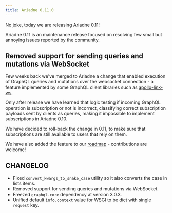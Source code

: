 ```yaml
---
title: Ariadne 0.11.0
---
```


No joke, today we are releasing Ariadne 0.11!

Ariadne 0.11 is an maintenance release focused on resolving few small but annoying issues reported by the community.


<!--truncate-->


## Removed support for sending queries and mutations via WebSocket

Few weeks back we've merged to Ariadne a change that enabled execution of GraphQL queries and mutations over the websocket connection - a feature implemented by some GraphQL client libraries such as [apollo-link-ws](https://www.apollographql.com/docs/link/links/ws/).

Only after release we have learned that logic testing if incoming GraphQL operation is subscription or not is incorrect, classifying correct subscription payloads sent by clients as queries, making it impossible to implement subscriptions in Ariadne 0.10.

We have decided to roll-back the change in 0.11, to make sure that subscriptions are still available to users that rely on them.

We have also added the feature to our [roadmap](https://github.com/mirumee/ariadne/issues/341) - contributions are welcome!


## CHANGELOG

- Fixed `convert_kwargs_to_snake_case` utility so it also converts the case in lists items.
- Removed support for sending queries and mutations via WebSocket.
- Freezed `graphql-core` dependency at version 3.0.3.
- Unified default `info.context` value for WSGI to be dict with single `request` key.
